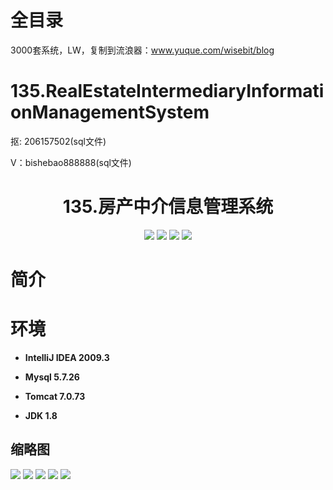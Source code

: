# 全目录

3000套系统，LW，复制到流浪器：www.yuque.com/wisebit/blog

# 135.RealEstateIntermediaryInformationManagementSystem

<p>抠: 206157502(sql文件)</p>
<p>V：bishebao888888(sql文件)</p>

<p><h1 align="center">135.房产中介信息管理系统</h1></p>


<p align="center">
	<img src="https://img.shields.io/badge/jdk-1.8-orange.svg"/>
    <img src="https://img.shields.io/badge/spring-5.x-lightgrey.svg"/>
    <img src="https://img.shields.io/badge/springmvc-3.x-blue.svg"/>
    <img src="https://img.shields.io/badge/mybatis-5.x-yellow.svg"/>
</p>

# 简介
>
> 

# 环境

- <b>IntelliJ IDEA 2009.3</b>

- <b>Mysql 5.7.26</b>

- <b>Tomcat 7.0.73</b>

- <b>JDK 1.8</b>




## 缩略图

![](https://bitwise.oss-cn-heyuan.aliyuncs.com/2024/9/10/03acbef2-54f9-4452-b657-53fd263b391d.png)
![](https://bitwise.oss-cn-heyuan.aliyuncs.com/2024/9/10/3046f362-8003-41e4-af71-9ca92a9cf155.png)
![](https://bitwise.oss-cn-heyuan.aliyuncs.com/2024/9/10/bd7cb08f-e29a-4129-a0e3-3abf5bf5c574.png)
![](https://bitwise.oss-cn-heyuan.aliyuncs.com/2024/9/10/22467614-3eba-4216-b50a-be5c5d6270f3.png)
![](https://bitwise.oss-cn-heyuan.aliyuncs.com/2024/9/10/0377b115-97c6-43e9-bb11-aaf839dc9da5.png)

